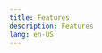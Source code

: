 ```yaml
---
title: Features
description: Features
lang: en-US
---
```

<template>
  <div class="feature-page-intro">
    <Hero title="Lorem ipsum dolor" description="Nulla felis nunc, commodo ut condimentum non, hendrerit eu elit." >
      <NavLink
        class="promo-button"
        :item="{
          link: '/docs/',
          text: 'Documentation',
          rel: 'canonical'
        }"
      />
    </Hero>
    <div class="banner">
      <h2>
        Duis malesuada malesuada
      </h2>
      <div>
        Mauris imperdiet justo vitae maximus venenatis. In hac habitasse platea dictumst. Aliquam erat nibh, imperdiet eu aliquam in, faucibus quis ex. Mauris aliquam ornare mi, non viverra nibh lacinia id. Nulla luctus mi eget diam venenatis, vel pulvinar purus pharetra. Nam accumsan malesuada elementum.
      </div>
    </div>
    <section class="tabs">
      <nav role="tablist">
        <h3></h3>
      </nav>
      <section role="region">
        <article>
          Lorem ipsum dolor sit amet, consectetur adipiscing elit. Aenean porttitor urna velit, efficitur ultricies leo convallis sit amet. Mauris eleifend facilisis ex et ultrices. Pellentesque at ullamcorper augue. Quisque gravida velit et tristique lacinia. Aenean varius nunc scelerisque purus mattis, vitae iaculis erat elementum. Quisque maximus felis vestibulum nibh condimentum, ut sodales mauris lacinia.
        </article>
        <article>
          Fusce lacinia nisl nisi. Cras vitae tellus quis tellus mollis commodo consequat quis diam. Fusce lobortis varius diam a volutpat. Nunc id venenatis urna. Donec libero orci, blandit et quam pharetra, rutrum eleifend neque. Fusce elit ex, tincidunt a dignissim quis, pellentesque ut nunc.
        </article>
        <article>
          Quisque dui augue, ultrices eget lacinia non, pellentesque vitae enim. Nunc pharetra ut ex et dapibus. Mauris ligula tortor, viverra nec tortor et, finibus feugiat enim. Vivamus ipsum nulla, imperdiet et tincidunt et, semper ut nulla. Donec ultricies mauris non scelerisque consequat.
        </article>
        <article>
          Fusce et nisi sit amet urna eleifend egestas et et lorem. Morbi varius, sapien sollicitudin tempus placerat, elit orci imperdiet lorem, ut vulputate turpis purus nec purus. Morbi viverra in lacus at euismod. Aliquam sit amet mauris turpis.
        </article>
      </section>
    </section>
  </div>
</template>

<script>
import NavLink from '@theme/components/NavLink.vue';

export default {
  components: {
    NavLink
  }
}
</script>

<style lang="stylus" scoped>
.banner
  display flex
  flex-direction column
  justify-content center
  align-self center
  margin 6rem 0
  padding-bottom 2rem

.feature-page-intro
  padding $navbarHeight 2rem 0
</style>